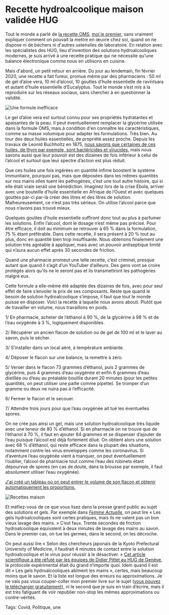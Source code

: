 # Recette hydroalcoolique maison validée HUG

Tout le monde a parlé de [la recette OMS](https://www.who.int/gpsc/5may/tools/system_change/guide_production_locale_produit_hydro_alcoolique.pdf?ua=1), [moi le premier](https://tcrouzet.com/tag/pittet/), sans vraiment expliquer comment on pouvait la mettre en œuvre chez soi, quand on ne dispose ni de béchers ni d'autres ustensiles de laboratoire. En relation avec les spécialistes des HUG, lieu d'invention des solutions hydroalcooliques modernes, je suis arrivé à une recette pratique qui ne nécessite qu'une balance électronique comme nous en utilisons en cuisine.<span id="more-53637"></span>

Mais d'abord, un petit retour en arrière. Du jour au lendemain, fin février 2020, une recette a fait fureur, promue même par des pharmaciens : 50 ml de gel d’aloe vera, 10 ml d’alcool, 10 gouttes d’huile essentielle de ravintsara et autant d’huile essentielle d’Eucalyptus. Tout le monde s’est mis à la reproduire sur les réseaux sociaux, sans chercher à en questionner la validité.

![Une formule inefficace](https://tcrouzet.comhttps://tcrouzet.com/images_tc/2020/03/ardoise.jpg)

Le gel d’aloe vera est surtout connu pour ses propriétés hydratantes et apaisantes de la peau. Il peut éventuellement remplacer la glycérine utilisée dans la formule OMS, mais à condition d'en connaître les caractéristiques, comme sa masse volumique pour adapter les formulations. Très bien. Au tour des deux huiles essentielles, de propriété assez proche. Depuis les travaux de Leonid Buchholtz en 1875, [nous savons que certaines de ces huiles, de thym par exemple, sont bactéricides et virucides](https://www.ncbi.nlm.nih.gov/pmc/articles/PMC5206475/), mais nous savons aussi que leur pouvoir est des dizaines de fois inférieur à celui de l’alcool et surtout que leur spectre d’action est plus réduit.

Que ces huiles une fois ingérées en quantité infime boostent le système immunitaire, pourquoi pas, mais que déposées dans les mêmes quantités sur nos mains elles tuent les pathogènes, c’est une tout autre histoire, qui si elle était vraie serait une bénédiction. Imaginez lors de la crise Ebola, arriver avec une bouteille d’huile essentielle en Afrique de l’Ouest et avec quelques gouttes par-ci par-là créer des litres et des litres de solution. Malheureusement, ce n’est pas très sérieux. On utilise l’alcool parce que nous n’avons pas trouvé mieux.

Quelques gouttes d'huile essentielle suffiront donc tout au plus à parfumer les solutions. Enfin l’alcool, dont le dosage n’est même pas précisé. Pour être efficace, il doit au minimum se retrouver à 65 % dans la formulation, 75 % étant préférable. Dans cette recette, il sera présent à 20 % tout au plus, donc en quantité bien trop insuffisante. Nous obtenons finalement une solution très agréable à appliquer, mais avec un pouvoir antiseptique limité qui n’aura aucun effet après 30 secondes de friction.

Quand une pharmacie promeut une telle recette, c’est criminel, presque autant que quand il s’agit d’un YouTuber d’ailleurs. Des gens vont se croire protégés alors qu’ils ne le seront pas et ils transmettront les pathogènes malgré eux.

Cette formule a elle-même été adaptée des dizaines de fois, avec pour seul effet de faire s’envoler le prix de ses composants. Reste que quand le besoin de solution hydroalcoolique s’impose, il faut que tout le monde puisse en disposer. Voici la recette à laquelle nous avons abouti. Plutôt que de travailler en volume, nous travaillons en poids.

1/ En pharmacie, acheter de l’éthanol à 90 %, de la glycérine à 98 % et de l’eau oxygénée à 3 %, logiquement disponibles.

2/ Récupérer un ancien flacon de solution ou de gel de 100 ml et le laver au savon, puis le sécher.

3/ S’installer dans un local aéré, à température ambiante.

4/ Déposer le flacon sur une balance, la remettre à zéro.

5/ Verser dans le flacon 73 grammes d’éthanol, puis 2 grammes de glycérine, puis 4 grammes d’eau oxygénée et enfin 6 grammes d’eau distillée ou d’eau au préalable bouillie durant 20 minutes (pour les petites quantités, on peut utiliser une paille comme pipette). Se tromper d’un gramme ou deux ne nuira pas à l’efficacité.

6/ Fermer le flacon et le secouer.

7/ Attendre trois jours pour que l’eau oxygénée ait tué les éventuelles spores.

On ne crée pas ainsi un gel, mais une solution hydroalcoolique très liquide avec une teneur de 80 % d’éthanol. Si en pharmacie on ne trouve que de l’éthanol à 70 %, il faut en ajouter 84 grammes et se dispenser d’ajouter de l’eau puisque l’alcool est déjà fortement dilué. On obtient alors une solution avec 68 % d’éthanol, qui reste efficace dans la plupart des situations, notamment contre les virus enveloppés comme les coronavirus. Si d’aventure l’eau oxygénée vient à manquer, on peut éventuellement l’oublier, l’alcool de pharmacie tout comme l’eau des robinets étant dépourvue de spores (en cas de doute, dans la brousse par exemple, il faut absolument utiliser l’eau oxygénée).

[J'ai créé un tableau où on peut entrer le volume de son flacon et obtenir automatiquement les proportions.](https://docs.google.com/spreadsheets/d/1e8Du6I9IMvpokAPrd_m6cZBzR6Av487G882eDWv3HkY/edit?usp=sharing)

![Recettes maison](https://docs.google.com/spreadsheets/d/1e8Du6I9IMvpokAPrd_m6cZBzR6Av487G882eDWv3HkY/edit?usp=sharing)

Et méfiez-vous de ce que vous lisez dans la presse grand public au sujet des solutions et gels. Par exemple dans [*Femme Actuelle*](https://www.femmeactuelle.fr/sante/sante-pratique/8-idees-recues-sur-les-gels-hydroalcooliques-2092444), on peut lire « Les gels hydroalcooliques sont certes pratiques, mais ils ne valent pas un bon vieux lavage des mains. » C’est faux. Trente secondes de friction hydroalcoolique équivalent à deux minutes de lavage des mains au savon. Dans le premier cas, on tue les germes, dans le second, on les décroche.

On peut aussi lire « Selon des chercheurs japonais de la Kyoto Prefectural University of Medicine, il faudrait 4 minutes de contact entre la solution hydroalcoolique et le virus pour réussir à le désactiver. » [Cet article scientifique a été réfuté par les équipes de Didier Pittet au HUG de Genève](https://www.journalofhospitalinfection.com/article/S0195-6701(19)30432-3/abstract), le protocole expérimental était du grand n’importe quoi. Idem quand il est dit « Les gels hydroalcooliques abîment les mains », certes, mais beaucoup moins que le savon. Et la liste est longue des erreurs ou approximations. Je ne vais pas vous couper-coller mon premier livre sur le sujet ([vous pouvez le télécharger gratuitement](https://tcrouzet.com/le-geste-qui-sauve/)), ni le second que je suis en train d’écrire, mais il est très fatiguant de voir republier non-stop les mêmes approximations ou contre-vérités.

Tags: Covid, Politique, une